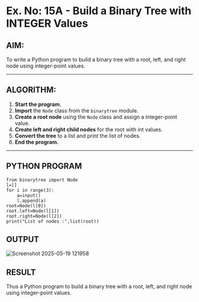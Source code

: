 # Ex. No: 15A - Build a Binary Tree with INTEGER Values

## AIM:
To write a Python program to build a binary tree with a root, left, and right node using integer-point values.

---

## ALGORITHM:

1. **Start the program.**
2. **Import** the `Node` class from the `binarytree` module.
3. **Create a root node** using the `Node` class and assign a integer-point value.
4. **Create left and right child nodes** for the root with int values.
5. **Convert the tree** to a list and print the list of nodes.
6. **End the program.**

---

## PYTHON PROGRAM

```
from binarytree import Node
l=[]
for i in range(3):
    a=input()
    l.append(a)
root=Node(l[0])
root.left=Node(l[1])
root.right=Node(l[2])
print("List of nodes :",list(root))
```

## OUTPUT
![Screenshot 2025-05-19 121958](https://github.com/user-attachments/assets/1c0662ca-7f1c-45c7-ac69-552f8057bf1e)

## RESULT
Thus a Python program to build a binary tree with a root, left, and right node using integer-point values.
